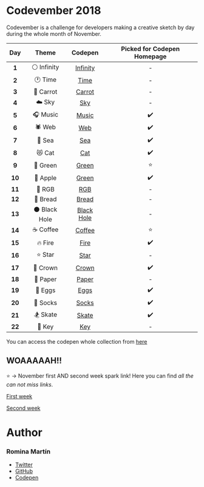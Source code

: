 # Codevember 2018

Codevember is a challenge for developers making a creative sketch by day during the whole month of November. 

| Day   | Theme | Codepen | Picked for Codepen Homepage|
|:-----:|:-----:|:-------:|:--------------------------:|
| **1** | :white_circle: Infinity | [Infinity](https://codepen.io/RominaMartin/full/mQbdWE/) | - |
| **2** | :clock1: Time | [Time](https://codepen.io/RominaMartin/full/PxYMNO/) | - |
| **3** | :carrot: Carrot | [Carrot](https://codepen.io/RominaMartin/full/KrKRzx/) | - |
| **4** | :cloud: Sky | [Sky](https://codepen.io/RominaMartin/full/XyJXxW/) | - |
| **5** | :headphones: Music | [Music](https://codepen.io/RominaMartin/full/OaVWqM/) | :heavy_check_mark: |
| **6** | :spider: Web | [Web](https://codepen.io/RominaMartin/full/pQjrqV/) | :heavy_check_mark: |
| **7** | :ocean: Sea | [Sea](https://codepen.io/RominaMartin/full/xQZqyM/) | :heavy_check_mark: |
| **8** | :heart_eyes_cat: Cat | [Cat](https://codepen.io/RominaMartin/full/yQOjye/) | :heavy_check_mark: |
| **9** | :green_heart: Green | [Green](https://codepen.io/RominaMartin/full/vQKaBK/) | :star: |
| **10** | :apple: Apple | [Green](https://codepen.io/RominaMartin/full/XyKwoy/) | :heavy_check_mark: |
| **11** | :art: RGB | [RGB](https://codepen.io/RominaMartin/full/KrgXqW/) | - |
| **12** | :bread: Bread | [Bread](https://codepen.io/RominaMartin/full/PxbVKr/) | - |
| **13** | :black_circle: Black Hole | [Black Hole](https://codepen.io/RominaMartin/full/eQgwRM/) | - |
| **14** | :coffee: Coffee | [Coffee](https://codepen.io/RominaMartin/full/gQWPxg/) | :star: |
| **15** | :fire: Fire | [Fire](https://codepen.io/RominaMartin/full/KrqMVw/) | :heavy_check_mark: |
| **16** | :star: Star | [Star](https://codepen.io/RominaMartin/full/RqZGwO/) | - |
| **17** | :crown: Crown | [Crown](https://codepen.io/RominaMartin/full/bQrQNm/) | :heavy_check_mark: |
| **18** | :raised_back_of_hand: Paper | [Paper](https://codepen.io/RominaMartin/full/vQegvr/) | - |
| **19** | :egg: Eggs | [Eggs](https://codepen.io/RominaMartin/full/MzOjVJ/) | :heavy_check_mark: |
| **20** | :shoe: Socks | [Socks](https://codepen.io/RominaMartin/full/bQaRov/) | :heavy_check_mark: |
| **21** | :snowboarder: Skate | [Skate](https://codepen.io/RominaMartin/full/EOQbbJ/) | :heavy_check_mark: |
| **22** | :key: Key | [Key](https://codepen.io/RominaMartin/full/dQmVrw/) | - |


You can access the codepen whole collection from [here](https://codepen.io/collection/Xqmkdo/)


## WOAAAAAH!!
:star: -> November first AND second week spark link! Here you can find _all the can not miss links_.

[First week](https://codepen.io/spark/102)

[Second week](https://codepen.io/spark/103)

# Author
### Romina Martín
- [Twitter](https://twitter.com/rominamartinlib)
- [GitHub](https://github.com/rominamartin)
- [Codepen](https://codepen.io/rominamartin)